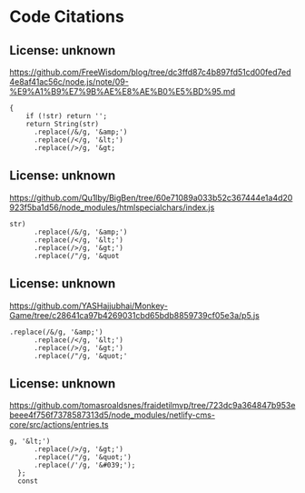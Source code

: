 # Code Citations

## License: unknown
https://github.com/FreeWisdom/blog/tree/dc3ffd87c4b897fd51cd00fed7ed4e8af41ac56c/node.js/note/09-%E9%A1%B9%E7%9B%AE%E8%AE%B0%E5%BD%95.md

```
{
    if (!str) return '';
    return String(str)
      .replace(/&/g, '&amp;')
      .replace(/</g, '&lt;')
      .replace(/>/g, '&gt;
```


## License: unknown
https://github.com/Qu1lby/BigBen/tree/60e71089a033b52c367444e1a4d20923f5ba1d56/node_modules/htmlspecialchars/index.js

```
str)
      .replace(/&/g, '&amp;')
      .replace(/</g, '&lt;')
      .replace(/>/g, '&gt;')
      .replace(/"/g, '&quot
```


## License: unknown
https://github.com/YASHajjubhai/Monkey-Game/tree/c28641ca97b4269031cbd65bdb8859739cf05e3a/p5.js

```
.replace(/&/g, '&amp;')
      .replace(/</g, '&lt;')
      .replace(/>/g, '&gt;')
      .replace(/"/g, '&quot;'
```


## License: unknown
https://github.com/tomasroaldsnes/fraidetilmvp/tree/723dc9a364847b953ebeee4f756f7378587313d5/node_modules/netlify-cms-core/src/actions/entries.ts

```
g, '&lt;')
      .replace(/>/g, '&gt;')
      .replace(/"/g, '&quot;')
      .replace(/'/g, '&#039;');
  };
  const
```

